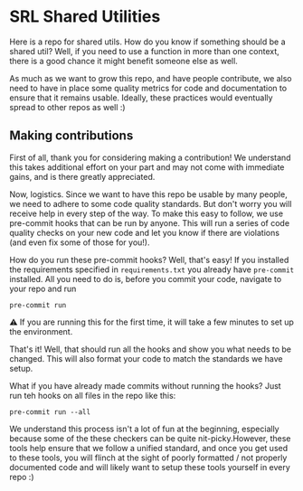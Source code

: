 # SRL Shared Utilities

Here is a repo for shared utils. How do you know if something should be a shared util? Well, if you need to use a function in more than one context, there is a good chance it might benefit someone else as well.

As much as we want to grow this repo, and have people contribute, we also need to have in place some quality metrics for code and documentation to ensure that it remains usable. Ideally, these practices would eventually spread to other repos as well :)

## Making contributions

First of all, thank you for considering making a contribution! We understand this takes additional effort on your part and may not come with immediate gains, and is there greatly appreciated.

Now, logistics. Since we want to have this repo be usable by many people, we need to adhere to some code quality standards. But don't worry you will receive help in every step of the way. To make this easy to follow, we use pre-commit hooks that can be run by anyone. This will run a series of code quality checks on your new code and let you know if there are violations (and even fix some of those for you!).

How do you run these pre-commit hooks? Well, that's easy! If you installed the requirements specified in `requirements.txt` you already have `pre-commit` installed. All you need to do is, before you commit your code, navigate to your repo and run
```shell
pre-commit run
```

⚠️ If you are running this for the first time, it will take a few minutes to set up the environment.

That's it! Well, that should run all the hooks and show you what needs to be changed. This will also format your code to match the standards we have setup.

What if you have already made commits without running the hooks? Just run teh hooks on all files in the repo like this:
```shell
pre-commit run --all
```

We understand this process isn't a lot of fun at the beginning, especially because some of the these checkers can be quite nit-picky.However, these tools help ensure that we follow a unified standard, and once you get used to these tools, you will flinch at the sight of poorly formatted / not properly documented code and will likely want to setup these tools yourself in every repo :)
